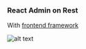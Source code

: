 ### React Admin on Rest

With [frontend framework](https://github.com/marmelab/admin-on-rest)

![alt text](https://github.com/buurzx/react_admin/blob/master/demo.gif "Demo")
